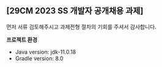 ## [29CM 2023 SS 개발자 공개채용 과제]

<p>먼저 서류 검토해주시고 과제전형 절차의 기회를 주셔서 감사합니다.</p>

<b>프로젝트 환경</b>
<ul>
  <li>Java version: jdk-11.0.18</li>
  <li>Gradle version: 8.0</li>
</ul>
